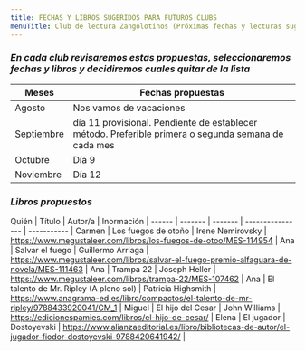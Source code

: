 ```yaml
---
title: FECHAS Y LIBROS SUGERIDOS PARA FUTUROS CLUBS
menuTitle: Club de lectura Zangolotinos (Próximas fechas y lecturas sugeridas)
---
```

### ***En cada club revisaremos estas propuestas, seleccionaremos fechas y libros y decidiremos cuales quitar de la lista***
|Meses|Fechas propuestas|
|-----|-----------------|
|Agosto|Nos vamos de vacaciones|
|Septiembre|día 11 provisional. Pendiente de establecer método. Preferible primera o segunda semana de cada mes|
|Octubre|Día 9|
|Noviembre|Día 12|
### ***Libros propuestos***
Quién  | Título  | Autor/a | Inormación |
------ | ------- | ------- | ---------------- | ----------- |
Carmen | Los fuegos de otoño | Irene Nemirovsky | https://www.megustaleer.com/libros/los-fuegos-de-otoo/MES-114954 |
Ana | Salvar el fuego | Guillermo Arriaga | https://www.megustaleer.com/libros/salvar-el-fuego-premio-alfaguara-de-novela/MES-111463 |
Ana | Trampa 22 | Joseph Heller | https://www.megustaleer.com/libros/trampa-22/MES-107462 |
Ana | El talento de Mr. Ripley (A pleno sol) | Patricia Highsmith | https://www.anagrama-ed.es/libro/compactos/el-talento-de-mr-ripley/9788433920041/CM_1 |
Miguel | El hijo del Cesar | John Williams | https://edicionespamies.com/libros/el-hijo-de-cesar/ |
Elena | El jugador | Dostoyevski | https://www.alianzaeditorial.es/libro/bibliotecas-de-autor/el-jugador-fiodor-dostoyevski-9788420641942/ |
